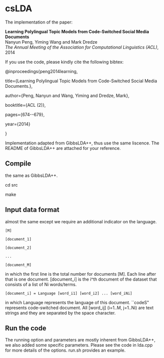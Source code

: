 # csLDA
The implementation of the paper:

**Learning Polylingual Topic Models from Code-Switched Social Media Documents**  
Nanyun Peng, Yiming Wang and Mark Dredze  
*The Annual Meeting of the Association for Computational Linguistics (ACL)*, 2014  

If you use the code, please kindly cite the following bibtex:

@inproceedings{peng2014learning,  

  title={Learning Polylingual Topic Models from Code-Switched Social Media Documents.},  

  author={Peng, Nanyun and Wang, Yiming and Dredze, Mark},  

  booktitle={ACL (2)},  

  pages={674--679},  

  year={2014}  

}

Implementation adapted from GibbsLDA++, thus use the same liscence. The README of GibbsLDA++ are attached for your reference.

## Compile 
the same as GibbsLDA++.

cd src

make

## Input data format 
almost the same except we require an additional indicator on the language.
    
    [M]
    
    [document_1]
    
    [document_2]
    
    ...
    
    [document_M]

  in which the first line is the total number for documents [M]. Each line 
  after that is one document. [document_i] is the i^th document of the dataset 
  that consists of a list of Ni words/terms.

    [document_i] = Language [word_i1] [word_i2] ... [word_iNi]

  in which Language represents the language of this document. ``codeS" represents code-switched document. All [word_ij] (i=1..M, j=1..Ni) are text strings and they are separated by the space character.

## Run the code
The running option and parameters are mostly inherent from GibbsLDA++, we also added some specific parameters. Please see the code in lda.cpp for more details of the options. run.sh provides an example.

